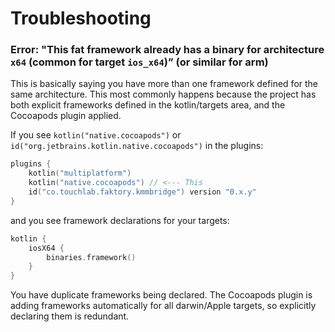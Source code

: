# Troubleshooting

### Error: "This fat framework already has a binary for architecture `x64` (common for target `ios_x64`)” (or similar for arm)

This is basically saying you have more than one framework defined for the same architecture. This most commonly happens
because the project has both explicit frameworks defined in the kotlin/targets area, and the Cocoapods plugin applied.

If you see `kotlin("native.cocoapods")` or `id("org.jetbrains.kotlin.native.cocoapods")` in the plugins:

```kotlin
plugins {
    kotlin("multiplatform")
    kotlin("native.cocoapods") // <--- This
    id("co.touchlab.faktory.kmmbridge") version "0.x.y"
}
```

and you see framework declarations for your targets:

```kotlin
kotlin {
    iosX64 {
        binaries.framework()
    }
}
```

You have duplicate frameworks being declared. The Cocoapods plugin is adding frameworks automatically for all darwin/Apple
targets, so explicitly declaring them is redundant.